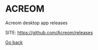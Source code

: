 # ACREOM
 
 Acreom desktop app releases
 
 SITE: https://github.com/Acreom/releases

 [Go back](./)
